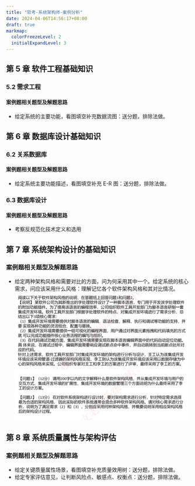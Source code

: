 ```yaml
---
title: "软考-系统架构师-案例分析"
date: 2024-04-06T14:56:17+08:00
draft: true
markmap:
  colorFreezeLevel: 2
  initialExpandLevel: 3
---
```


## 第 5 章 软件工程基础知识

### 5.2 需求工程

#### 案例题相关题型及解题思路

- 给定系统的主要功能，看图填空补充数据流图：送分题，排除法做。

## 第 6 章 数据库设计基础知识

### 6.2 关系数据库

#### 案例题相关题型及解题思路

- 给定系统主要功能描述，看图填空补充 E-R 图：送分题，排除法做。

### 6.3 数据库设计

#### 案例题相关题型及解题思路

- 考察反规范化技术定义和选用

## 第 7 章 系统架构设计的基础知识

### 案例题相关题型及解题思路

- 给定两种架构风格和需要对比的方面，问为何采用其中一个。给定系统的核心需求，问应该采用什么风格：理解记忆各个软件架构风格和其对比情况。
  ![alt](https://raw.githubusercontent.com/orionpax1997/picx-images-hosting/master/Development/image.2ea5u73tha1w.webp "alt")
  ![alt](https://raw.githubusercontent.com/orionpax1997/picx-images-hosting/master/Development/image.5cax7er7h5o0.webp "alt")

## 第 8 章 系统质量属性与架构评估

### 案例题相关题型及解题思路

- 给定关键质量属性场景，看图填空补充质量效用树：送分题，排除法做。
- 给定专家评估意见，让判断风险点、敏感点、权衡点：送分题，排除法做。
